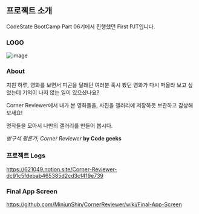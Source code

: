 ## 프로젝트 소개 
CodeState BootCamp Part 06기에서 진행했던 First PJT입니다.

### LOGO
> 
![image](https://user-images.githubusercontent.com/77579370/160454155-1b8d2d00-d4a1-49ce-ab81-6b34c20612fc.png)

### About
> 
지친 하루, 영화를 보면서 피곤을 달래던 여러분
혹시 봤던 영화가 다시 떠올라 보고 싶었는데 기억이 나지 않는 일이 있으셨나요?

Corner Reviewer에서 내가 본 영화들을,
사진을 갤러리에 저장하듯 보관하고 감상해보세요! 

명작들을 모아서 나만의 갤러리를 만들어 봅시다.


*방구석 평론가, Corner Reviewer*
**by Code geeks**

### 프로젝트 Logs
https://621049.notion.site/Corner-Reviewer-dc91c5fdebab465385d2cd3cf419e739

### Final App Screen
https://github.com/MinjunShin/CornerReviewer/wiki/Final-App-Screen




